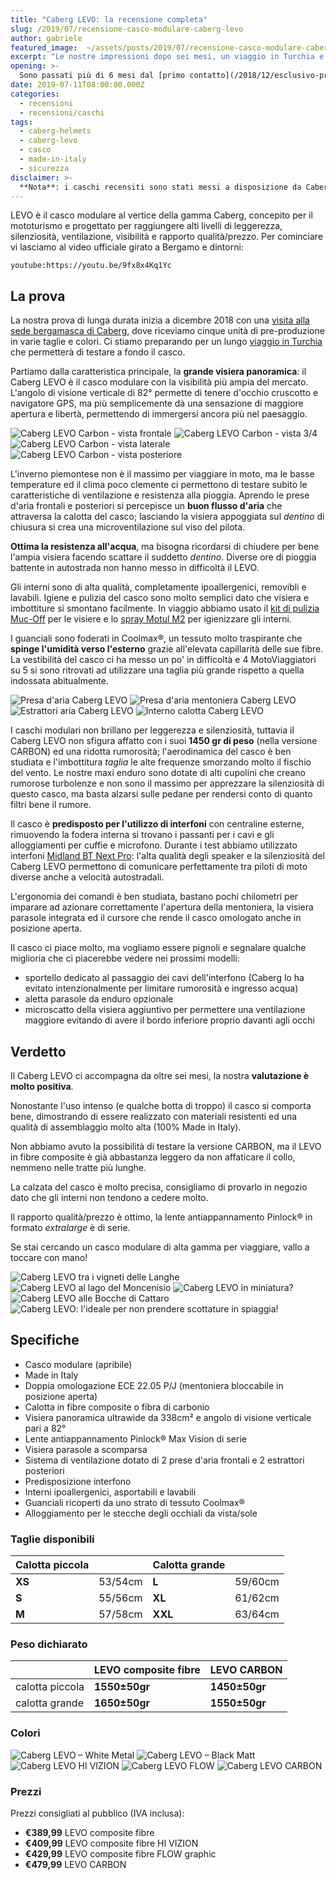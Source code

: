 ```yaml
---
title: "Caberg LEVO: la recensione completa"
slug: /2019/07/recensione-casco-modulare-caberg-levo
author: gabriele
featured_image:  ~/assets/posts/2019/07/recensione-casco-modulare-caberg-levo/galleries/girola/ORG_DSC02315.jpg
excerpt: "Le nostre impressioni dopo sei mesi, un viaggio in Turchia e decine di migliaia di km totali"
opening: >-
  Sono passati più di 6 mesi dal [primo contatto](/2018/12/esclusivo-primo-contatto-con-il-casco-caberg-levo) con il casco Caberg LEVO, lo abbiamo messo alla prova durante un [viaggio in Turchia](/categoria/viaggi/turchia) da 5500km in 18 giorni e durante tutte le uscite del 2019: finalmente siamo pronti a raccontarvi come va!
date: 2019-07-11T08:00:00.000Z
categories:
  - recensioni
  - recensioni/caschi
tags:
  - caberg-helmets
  - caberg-levo
  - casco
  - made-in-italy
  - sicurezza
disclaimer: >-
  **Nota**: i caschi recensiti sono stati messi a disposizione da Caberg Helmets gratuitamente.
---
```


LEVO è il casco modulare al vertice della gamma Caberg, concepito per il mototurismo e progettato per raggiungere alti livelli di leggerezza, silenziosità, ventilazione, visibilità e rapporto qualità/prezzo. Per cominciare vi lasciamo al video ufficiale girato a Bergamo e dintorni:

`youtube:https://youtu.be/9fx8x4Kq1Yc`

## La prova

La nostra prova di lunga durata inizia a dicembre 2018 con una [visita alla sede bergamasca di Caberg](/2018/12/esclusivo-primo-contatto-con-il-casco-caberg-levo), dove riceviamo cinque unità di pre-produzione in varie taglie e colori. Ci stiamo preparando per un lungo [viaggio in Turchia](/tag/turchia-in-moto) che permetterà di testare a fondo il casco.

Partiamo dalla caratteristica principale, la **grande visiera panoramica**: il Caberg LEVO è il casco modulare con la visibilità più ampia del mercato. L'angolo di visione verticale di 82° permette di tenere d'occhio cruscotto e navigatore GPS, ma più semplicemente dà una sensazione di maggiore apertura e libertà, permettendo di immergersi ancora più nel paesaggio.

![Caberg LEVO Carbon - vista frontale](~/assets/posts/2019/07/recensione-casco-modulare-caberg-levo/galleries/carbon/Levo-Carbon-front.jpg)
![Caberg LEVO Carbon - vista 3/4](~/assets/posts/2019/07/recensione-casco-modulare-caberg-levo/galleries/carbon/Levo-Carbon-3-4.jpg)
![Caberg LEVO Carbon - vista laterale](~/assets/posts/2019/07/recensione-casco-modulare-caberg-levo/galleries/carbon/Levo-Carbon-profile.jpg)
![Caberg LEVO Carbon - vista posteriore](~/assets/posts/2019/07/recensione-casco-modulare-caberg-levo/galleries/carbon/Levo-Carbon-rear.jpg)

L'inverno piemontese non è il massimo per viaggiare in moto, ma le basse temperature ed il clima poco clemente ci permettono di testare subito le caratteristiche di ventilazione e resistenza alla pioggia. Aprendo le prese d'aria frontali e posteriori si percepisce un **buon flusso d'aria** che attraversa la calotta del casco; lasciando la visiera appoggiata sul _dentino_ di chiusura si crea una microventilazione sul viso del pilota.

**Ottima la resistenza all'acqua**, ma bisogna ricordarsi di chiudere per bene l'ampia visiera facendo scattare il suddetto _dentino_. Diverse ore di pioggia battente in autostrada non hanno messo in difficoltà il LEVO.

Gli interni sono di alta qualità, completamente ipoallergenici, removibli e lavabili. Igiene e pulizia del casco sono molto semplici dato che visiera e imbottiture si smontano facilmente. In viaggio abbiamo usato il [kit di pulizia Muc-Off](https://amzn.to/2G25C8Q) per le visiere e lo [spray Motul M2](https://amzn.to/2YH7Ph7) per igienizzare gli interni.

I guanciali sono foderati in Coolmax®, un tessuto molto traspirante che **spinge l'umidità verso l'esterno** grazie all'elevata capillarità delle sue fibre. La vestibilità del casco ci ha messo un po' in difficoltà e 4 MotoViaggiatori su 5 si sono ritrovati ad utilizzare una taglia più grande rispetto a quella indossata abitualmente.

![Presa d'aria Caberg LEVO](~/assets/posts/2019/07/recensione-casco-modulare-caberg-levo/galleries/aerazione/IMG_3890.jpg "Presa d'aria principale sulla calotta del Caberg LEVO")
![Presa d'aria mentoniera Caberg LEVO](~/assets/posts/2019/07/recensione-casco-modulare-caberg-levo/galleries/aerazione/IMG_3886.jpg "Presa d'aria sulla mentoniera del Caberg LEVO, notare il dentino di chiusura della visiera")
![Estrattori aria Caberg LEVO](~/assets/posts/2019/07/recensione-casco-modulare-caberg-levo/galleries/aerazione/IMG_3892.jpg "Due estrattori posteriori lasciano fuoriuscire l'aria calda dal Caberg LEVO")
![Interno calotta Caberg LEVO](~/assets/posts/2019/07/recensione-casco-modulare-caberg-levo/galleries/aerazione/IMG_3882.jpg "Smontando gli interni si possono vedere i canali per la circolazione dell'aria e la predisposizione per l'interfono")

I caschi modulari non brillano per leggerezza e silenziosità, tuttavia il Caberg LEVO non sfigura affatto con i suoi **1450 gr di peso** (nella versione CARBON) ed una ridotta rumorosità; l'aerodinamica del casco è ben studiata e l'imbottitura _taglia_ le alte frequenze smorzando molto il fischio del vento. Le nostre maxi enduro sono dotate di alti cupolini che creano rumorose turbolenze e non sono il massimo per apprezzare la silenziosità di questo casco, ma basta alzarsi sulle pedane per rendersi conto di quanto filtri bene il rumore.

Il casco è **predisposto per l'utilizzo di interfoni** con centraline esterne, rimuovendo la fodera interna si trovano i passanti per i cavi e gli alloggiamenti per cuffie e microfono. Durante i test abbiamo utilizzato interfoni [Midland BT Next Pro](https://amzn.to/2YLHfDG): l'alta qualità degli speaker e la silenziosità del Caberg LEVO permettono di comunicare perfettamente tra piloti di moto diverse anche a velocità autostradali.

L'ergonomia dei comandi è ben studiata, bastano pochi chilometri per imparare ad azionare correttamente l'apertura della mentoniera, la visiera parasole integrata ed il cursore che rende il casco omologato anche in posizione aperta.

Il casco ci piace molto, ma vogliamo essere pignoli e segnalare qualche miglioria che ci piacerebbe vedere nei prossimi modelli:

- sportello dedicato al passaggio dei cavi dell'interfono (Caberg lo ha evitato intenzionalmente per limitare rumorosità e ingresso acqua)
- aletta parasole da enduro opzionale
- microscatto della visiera aggiuntivo per permettere una ventilazione maggiore evitando di avere il bordo inferiore proprio davanti agli occhi

## Verdetto

Il Caberg LEVO ci accompagna da oltre sei mesi, la nostra **valutazione è molto positiva**.

Nonostante l'uso intenso (e qualche botta di troppo) il casco si comporta bene, dimostrando di essere realizzato con materiali resistenti ed una qualità di assemblaggio molto alta (100% Made in Italy).

Non abbiamo avuto la possibilità di testare la versione CARBON, ma il LEVO in fibre composite è già abbastanza leggero da non affaticare il collo, nemmeno nelle tratte più lunghe.

La calzata del casco è molto precisa, consigliamo di provarlo in negozio dato che gli interni non tendono a cedere molto.

Il rapporto qualità/prezzo è ottimo, la lente antiappannamento Pinlock® in formato _extralarge_ è di serie.

Se stai cercando un casco modulare di alta gamma per viaggiare, vallo a toccare con mano!

![Caberg LEVO tra i vigneti delle Langhe](~/assets/posts/2019/07/recensione-casco-modulare-caberg-levo/galleries/girola/IMG_3639.jpg)
![Caberg LEVO al lago del Moncenisio](~/assets/posts/2019/07/recensione-casco-modulare-caberg-levo/galleries/girola/IMG_3693.jpg)
![Caberg LEVO in miniatura?](~/assets/posts/2019/07/recensione-casco-modulare-caberg-levo/galleries/girola/DSC00830.jpg)
![Caberg LEVO alle Bocche di Cattaro](~/assets/posts/2019/07/recensione-casco-modulare-caberg-levo/galleries/girola/ORG_DSC01351.jpg)
![Caberg LEVO: l'ideale per non prendere scottature in spiaggia!](~/assets/posts/2019/07/recensione-casco-modulare-caberg-levo/galleries/girola/ORG_DSC02315.jpg)

## Specifiche

- Casco modulare (apribile)
- Made in Italy
- Doppia omologazione ECE 22.05 P/J (mentoniera bloccabile in posizione aperta)
- Calotta in fibre composite o fibra di carbonio
- Visiera panoramica ultrawide da 338cm² e angolo di visione verticale pari a 82°
- Lente antiappannamento Pinlock® Max Vision di serie
- Visiera parasole a scomparsa
- Sistema di ventilazione dotato di 2 prese d'aria frontali e 2 estrattori posteriori
- Predisposizione interfono
- Interni ipoallergenici, asportabili e lavabili
- Guanciali ricoperti da uno strato di tessuto Coolmax®
- Alloggiamento per le stecche degli occhiali da vista/sole

### Taglie disponibili

| Calotta piccola |         | Calotta grande |         |
| --------------- | ------- | -------------- | ------- |
| **XS**          | 53/54cm | **L**          | 59/60cm |
| **S**           | 55/56cm | **XL**         | 61/62cm |
| **M**           | 57/58cm | **XXL**        | 63/64cm |

### Peso dichiarato

|                 | LEVO composite fibre | LEVO CARBON   |
| --------------- | -------------------- | ------------- |
| calotta piccola | **1550±50gr**        | **1450±50gr** |
| calotta grande  | **1650±50gr**        | **1550±50gr** |

### Colori

![Caberg LEVO – White Metal](~/assets/posts/2018/12/esclusivo-primo-contatto-con-il-casco-caberg-levo/galleries/Caberg-Levo-White-Metal-1.jpg "Caberg LEVO – White Metal")
![Caberg LEVO – Black Matt](~/assets/posts/2018/12/esclusivo-primo-contatto-con-il-casco-caberg-levo/galleries/Caberg-Levo-Black-Matt.jpg "Caberg LEVO – Black Matt")
![Caberg LEVO HI VIZION](~/assets/posts/2018/12/esclusivo-primo-contatto-con-il-casco-caberg-levo/galleries/Caberg-Levo-HI-VIZION.jpg "Caberg LEVO HI VIZION")
![Caberg LEVO FLOW](~/assets/posts/2018/12/esclusivo-primo-contatto-con-il-casco-caberg-levo/galleries/Caberg-Levo-FLOW.jpg "Caberg LEVO FLOW")
![Caberg LEVO CARBON](~/assets/posts/2018/12/esclusivo-primo-contatto-con-il-casco-caberg-levo/galleries/Caberg-Levo-CARBON.jpg "Caberg LEVO CARBON")

### Prezzi

Prezzi consigliati al pubblico (IVA inclusa):

- **€389,99** LEVO composite fibre
- **€409,99** LEVO composite fibre HI VIZION
- **€429,99** LEVO composite fibre FLOW graphic
- **€479,99** LEVO CARBON
